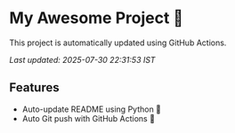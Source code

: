 # My Awesome Project 🚀

This project is automatically updated using GitHub Actions.

_Last updated: 2025-07-30 22:31:53 IST_

## Features
- Auto-update README using Python 🐍
- Auto Git push with GitHub Actions 🤖
